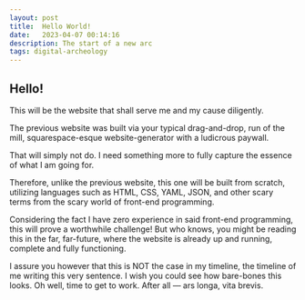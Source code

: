 ```yaml
---
layout: post
title:  Hello World!
date:   2023-04-07 00:14:16
description: The start of a new arc
tags: digital-archeology
---
```

  <h2>Hello!</h2>
  <p>This will be the website that shall serve me and my cause diligently.</p>
  <p>The previous website was built via your typical drag-and-drop, run of the mill, squarespace-esque website-generator with a ludicrous paywall.</p>
  <p>That will simply not do. I need something more to fully capture the essence of what I am going for.</p>
  <p>Therefore, unlike the previous website, this one will be built from scratch, utilizing languages such as HTML, CSS, YAML, JSON, and other scary terms from the scary world of front-end programming.</p>
  <p>Considering the fact I have zero experience in said front-end programming, this will prove a worthwhile challenge! But who knows, you might be reading this in the far, far-future, where the website is already up and running, complete and fully functioning.</p>
  <p>I assure you however that this is NOT the case in my timeline, the timeline of me writing this very sentence. I wish you could see how bare-bones this looks. Oh well, time to get to work. After all — ars longa, vita brevis.</p>
